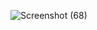 ![Screenshot (68)](https://github.com/user-attachments/assets/1ea69593-1763-45c2-9f57-792518a6215a)
